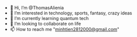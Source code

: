 - 👋 Hi, I’m @ThomasAlienia
- 👀 I’m interested in technology, sports, fantasy, crazy ideas
- 🌱 I’m currently learning quantum tech
- 💞️ I’m looking to collaborate on life
- 📫 How to reach me "minhtien2812000@gmail.com"

<!---
ThomasAlienia/ThomasAlienia is a ✨ special ✨ repository because its `README.md` (this file) appears on your GitHub profile.
You can click the Preview link to take a look at your changes.
--->

